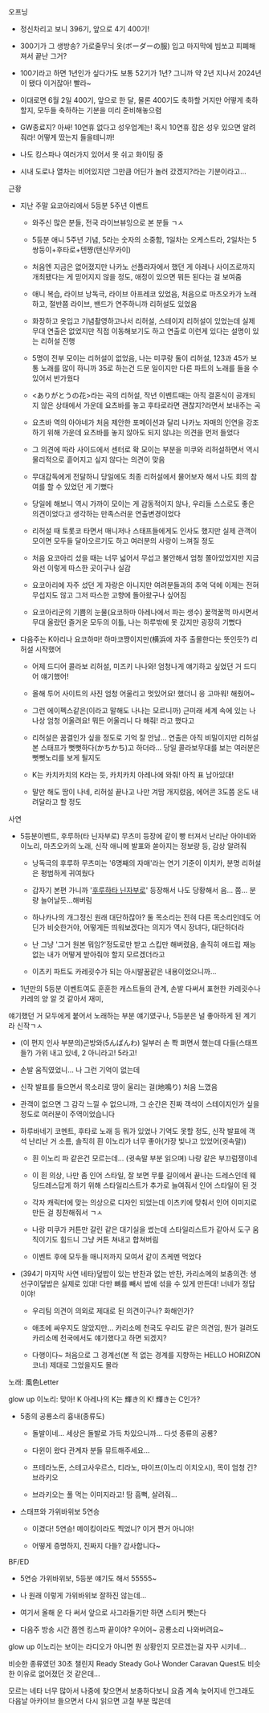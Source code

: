 오프닝

- 정신차리고 보니 396기, 앞으로 4기 400기!

- 300기가 그 생방송? 가로줄무늬 옷(ボーダーの服) 입고 마지막에 빔쏘고 피폐해져서 끝난 그거?

- 100기라고 하면 1년인가 싶다가도 보통 52기가 1년? 그니까 약 2년 지나서 2024년이 됐다 이거잖아! 빨라~

- 이대로면 6월 2일 400기, 앞으로 한 달, 물론 400기도 축하할 거지만 어떻게 축하할지, 모두들 축하하는 기분을 미리 준비해놓으렴

- GW종료지? 아싸! 10연휴 없다고 성우업계는! 혹시 10연휴 잡은 성우 있으면 알려줘라! 어떻게 땄는지 들을테니까!

- 나도 킹스파나 여러가지 있어서 못 쉬고 화이팅 중

- 시내 도로나 열차는 비어있지만 그만큼 어딘가 놀러 갔겠지?라는 기분이라고...



근황

- 지난 주말 요코아리에서 5등분 5주년 이벤트

  - 와주신 많은 분들, 전국 라이브뷰잉으로 본 분들 ㄱㅅ

  - 5등분 애니 5주년 기념, 5라는 숫자의 소중함, 1일차는 오케스트라, 2일차는 5쌍둥이+후타로+텐쨩(텐신무카이)

  - 처음엔 지금은 없어졌지만 나카노 선플라자에서 했던 게 아레나 사이즈로까지 개최됐다는 게 믿어지지 않을 정도, 애정이 있으면 뭐든 된다는 걸 보여줌

  - 애니 복습, 라이브 낭독극, 라이브 아프레코 있었음, 처음으로 마츠오카가 노래하고, 절반쯤 라이브, 밴드가 연주하니까 리허설도 있었음

  - 화장하고 옷입고 기념촬영하고나서 리허설, 스테이지 리허설이 있었는데 실제 무대 연출은 없었지만 직접 이동해보기도 하고 연출로 이런게 있다는 설명이 있는 리허설 진행

  - 5명이 전부 모이는 리허설이 없었음, 나는 미쿠랑 둘이 리허설, 123과 45가 보통 노래를 많이 하니까 35로 하는건 드문 일이지만 다른 파트의 노래를 들을 수 있어서 반가웠다

  - <ありがとうの花>라는 곡의 리허설, 작년 이벤트때는 아직 결혼식이 공개되지 않은 상태에서 가운데 요츠바를 놓고 후타로라면 괜찮지?라면서 보내주는 곡

  - 요츠바 역의 아야네가 처음 제안한 포메이션과 달리 나카노 자매의 인연을 강조하기 위해 가운데 요츠바를 놓지 않아도 되지 않냐는 의견을 먼저 들었다

  - 그 의견에 따라 사이드에서 센터로 확 모이는 부분을 미쿠와 리허설하면서 역시 물리적으로 흩어지고 싶지 않다는 의견이 맞음

  - 무대감독에게 전달하니 당일에도 최종 리허설에서 물어보자 해서 나도 회의 참여를 할 수 있었던 게 기뻤다

  - 당일에 해보니 역시 가까이 모이는 게 감동적이지 않나, 우리들 스스로도 좋은 의견이었다고 생각하는 만족스러운 연출변경이었다

  - 리허설 때 토롯코 타면서 매니저나 스태프들에게도 인사도 했지만 실제 관객이 모이면 모두들 달아오르기도 하고 여러분의 사랑이 느껴질 정도

  - 처음 요코아리 섰을 때는 너무 넓어서 무섭고 불안해서 엄청 쫄아있었지만 지금 와선 이렇게 따스한 곳이구나 실감

  - 요코아리에 자주 섰던 게 자랑은 아니지만 여려분들과의 추억 덕에 이제는 전혀 무섭지도 않고 그저 따스한 고향에 돌아왔구나 싶어짐

  - 요코아리군의 기쁨의 눈물(요코하마 아레나에서 파는 생수) 꿀꺽꿀꺽 마시면서 무대 올랐던 즐거운 모두의 이틀, 나는 하루밖에 못 갔지만 굉장히 기뻤다

- 다음주는 K아리나 요코하마! 하마코쨩이지만(横浜에 자주 출몰한다는 뜻인듯?) 리허설 시작했어

  - 어제 드디어 콜라보 리허설, 미즈키 나나와! 엄청나게 얘기하고 싶었던 거 드디어 얘기했어!

  - 올해 투어 사이트의 사진 엄청 어울리고 멋있어요! 했더니 응 고마워! 해줬어~

  - 그런 에이펙스같은(이라고 말해도 나나는 모르니까) 근미래 세계 속에 있는 나나상 엄청 어울려요! 뭐든 어울리니 다 해줘! 라고 했다고

  - 리허설은 꿈결인가 싶을 정도로 기억 잘 안남... 연출은 아직 비밀이지만 리허설 본 스태프가 뻣뻣하다(かちかち)고 하더라... 당일 콜라보무대를 보는 여러분은 뻣뻣노리를 보게 될지도

  - K는 카치카치의 K라는 듯, 카치카치 아레나에 와줘! 아직 표 남아있대!

  - 말만 해도 땀이 나네, 리허설 끝나고 나만 겨땀 개지렸음, 에어콘 3도쯤 온도 내려달라고 할 정도



사연

- 5등분이벤트, 후루하(타 닌자부로) 무츠미 등장에 같이 빵 터져서 난리난 아야네와 이노리, 마츠오카의 노래, 신작 애니메 발표와 쏟아지는 정보량 등, 감상 알려줘

  - 낭독극의 후루하 무츠미는 '6명째의 자매'라는 연기 기준이 이치카, 분명 리허설은 평범하게 귀여웠다

  - 갑자기 본편 가니까 '[후루하타 닌자부로](https://ja.wikipedia.org/wiki/%E5%8F%A4%E7%95%91%E4%BB%BB%E4%B8%89%E9%83%8E)' 등장해서 나도 당황해서 음... 쫌... 분량 늘어날듯...해버림

  - 하나카나의 개그정신 원래 대단하잖아? 둘 목소리는 전혀 다른 목소리인데도 어딘가 비슷한거야, 어떻게든 띄워보겠다는 의지가 역시 장녀다, 대단하더라

  - 난 그냥 '그거 원본 뭐임?'정도로만 받고 스킵만 해버렸음, 솔직히 애드립 재능 없는 내가 어떻게 받아줘야 할지 모르겠더라고

  - 이츠키 파트도 카레굇수가 되는 아시발꿈같은 내용이었으니까...

- 1년만의 5등분 이벤트여도 훈훈한 캐스트들의 관계, 손발 다써서 표현한 카레굇수나 카레의 양 알 것 같아서 재미, 

얘기했던 거 모두에게 붙어서 노래하는 부분 얘기였구나, 5등분은 널 좋아하게 된 계기라 신작ㄱㅅ

  - (이 편지 인사 부분의)곤방와(5んばんわ) 일부러 손 쫙 펴면서 했는데 다들(스태프들?) 가위 내고 있네, 2 아니라고! 5라고!

  - 손발 움직였었니... 나 그런 기억이 없는데

  - 신작 발표를 들으면서 목소리로 땅이 울리는 걸(地鳴り) 처음 느꼈음

  - 관객이 없으면 그 감각 느낄 수 없으니까, 그 순간은 진짜 객석이 스테이지인가 싶을 정도로 여러분이 주역이었습니다

- 하루바네기 코멘트, 후타로 노래 등 뭐가 있었나 기억도 못할 정도, 신작 발표에 객석 난리난 거 소름, 솔직히 흰 이노리가 너무 좋아(가장 빛나고 있었어(귓속말))

  - 흰 이노리 파 같은건 모르는데... (귓속말 부분 읽으며) 나랑 같은 부끄럼쟁이네

  - 이 흰 의상, 나만 좀 인어 스타일, 잘 보면 무릎 길이에서 끝나는 드레스인데 웨딩드레스답게 하기 위해 스타일리스트가 추가로 늘여줘서 인어 스타일이 된 것

  - 각자 캐릭터에 맞는 의상으로 디자인 되었는데 이츠키에 맞춰서 인어 이미지로 만든 걸 칭찬해줘서 ㄱㅅ

  - 나랑 미쿠가 커튼만 갈린 같은 대기실을 썼는데 스타일리스트가 같아서 도구 움직이기도 힘드니 그냥 커튼 쳐내고 합쳐버림

  - 이벤트 후에 모두들 매니저까지 모여서 같이 츠케멘 먹었다

- (394기 마지막 사연 네타)덮밥이 있는 반찬과 없는 반찬, 카리소메의 보충의견: 생선구이덮밥은 실제로 있대! 다만 뼈를 빼서 밥에 섞을 수 있게 만든대! 너네가 정답이야!

  - 우리팀 의견이 의외로 제대로 된 의견이구나? 화해인가? 

  - 애초에 싸우지도 않았지만... 카리소메 천국도 우리도 같은 의견임, 뭔가 걸려도 카리소메 천국에서도 얘기했다고 하면 되겠지?

  - 다행이다~ 처음으로 그 경계선(본 적 없는 경계를 지향하는 HELLO HORIZON 코너) 제대로 그었을지도 몰라



노래: 風色Letter



glow up 이노리: 맞아! K 아레나의 K는 輝き의 K! 輝き는 C인가?

- 5종의 공룡소리 흉내(종류도)

  - 돌발이네... 세상은 돌발로 가득 차있으니까... 다섯 종류의 공룡?

  - 다윈이 왔다 관계자 분들 뮤트해주세요...

  - 프테라노돈, 스테고사우르스, 티라노, 마이프(이노리 이치오시), 목이 엄청 긴? 브라키오

  - 브라키오는 풀 먹는 이미지라고! 땀 흠뻑, 살려줘...

- 스태프와 가위바위보 5연승

  - 이겼다! 5연승! 메이킹이라도 찍었니? 이거 짠거 아니야! 

  - 어떻게 증명하지, 진짜지 다들? 감사합니다~



BF/ED

- 5연승 가위바위보, 5등분 얘기도 해서 55555~

- 나 원래 이렇게 가위바위보 잘하진 않는데...

- 여기서 올해 운 다 써서 앞으로 사그라들기만 하면 스티커 뺏는다

- 다음주 방송 시간 쯤엔 킹스파 끝이야? 우어어~ 공룡소리 나와버려요~



glow up 이노리는 보이는 라디오가 아니면 뭔 상황인지 모르겠는걸 자꾸 시키네...

비슷한 종류였던 30초 챌린지 Ready Steady Go나 Wonder Caravan Quest도 비슷한 이유로 없어졌던 것 같은데...

모르는 네타 너무 많아서 나중에 찾으면서 보충하다보니 요즘 계속 늦어지네 안그래도 다음날 아카이브 들으면서 다시 읽으면 고칠 부분 많은데
